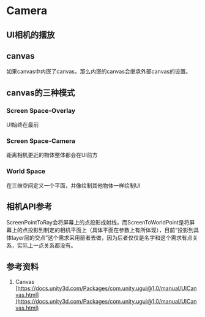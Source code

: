 # Camera

## UI相机的摆放

## canvas

如果canvas中内嵌了canvas，那么内嵌的canvas会继承外部canvas的设置。

## canvas的三种模式

### Screen Space-Overlay

UI始终在最前

### Screen Space-Camera

距离相机更近的物体整体都会在UI前方

### World Space

在三维空间定义一个平面，并像绘制其他物体一样绘制UI

## 相机API参考

ScreenPointToRay会将屏幕上的点投影成射线，而ScreenToWorldPoint是将屏幕上的点投影到制定的相机平面上（具体平面在参数上有所体现），目前“投影到具体layer层的交点”这个需求采用前者去做，因为后者仅仅是名字和这个需求有点关系，实际上一点关系都没有。

## 参考资料

1. Canvas [https://docs.unity3d.com/Packages/com.unity.ugui@1.0/manual/UICanvas.html](https://docs.unity3d.com/Packages/com.unity.ugui@1.0/manual/UICanvas.html)
